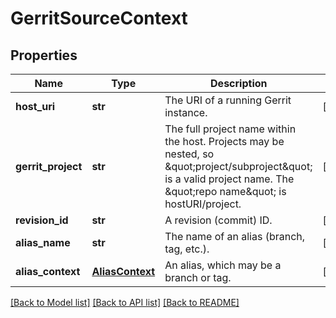 # GerritSourceContext

## Properties
Name | Type | Description | Notes
------------ | ------------- | ------------- | -------------
**host_uri** | **str** | The URI of a running Gerrit instance. | [optional] 
**gerrit_project** | **str** | The full project name within the host. Projects may be nested, so \&quot;project/subproject\&quot; is a valid project name. The \&quot;repo name\&quot; is hostURI/project. | [optional] 
**revision_id** | **str** | A revision (commit) ID. | [optional] 
**alias_name** | **str** | The name of an alias (branch, tag, etc.). | [optional] 
**alias_context** | [**AliasContext**](AliasContext.md) | An alias, which may be a branch or tag. | [optional] 

[[Back to Model list]](../README.md#documentation-for-models) [[Back to API list]](../README.md#documentation-for-api-endpoints) [[Back to README]](../README.md)


